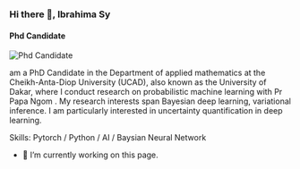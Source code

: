 ### Hi there 👋, Ibrahima Sy 
#### Phd Candidate 
![Phd Candidate ](https://pbs.twimg.com/profile_banners/3293138767/1609181004/600x200)

 am a PhD Candidate in the Department of applied mathematics at the Cheikh-Anta-Diop University (UCAD), also known as the University of Dakar, where I conduct research on probabilistic machine learning with Pr Papa Ngom . My research interests span Bayesian deep learning, variational inference. I am particularly interested in uncertainty quantification in deep learning.

Skills: Pytorch / Python /  AI / Baysian Neural Network 

- 🔭 I’m currently working on this page. 




